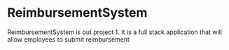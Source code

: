# ReimbursementSystem
ReimbursementSystem is out project 1. It is a full stack application that will allow employees to submit reimbursement
